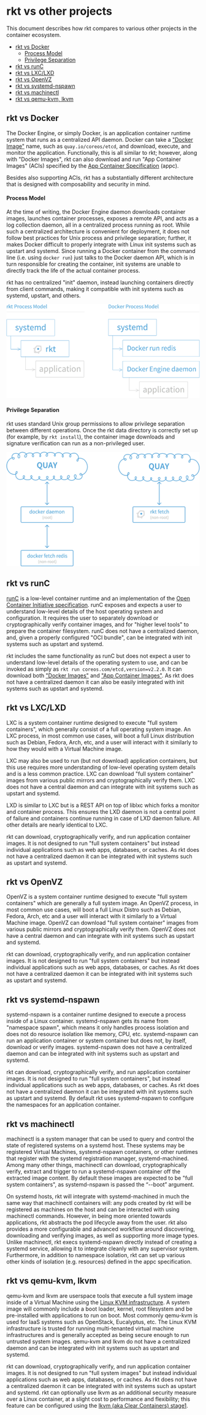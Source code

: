 # rkt vs other projects

This document describes how rkt compares to various other projects in the container ecosystem.

* [rkt vs Docker](#rkt-vs-docker)
  * [Process Model](#process-model)
  * [Privilege Separation](#privilege-separation)
* [rkt vs runC](#rkt-vs-runc)
* [rkt vs LXC/LXD](#rkt-vs-lxclxd)
* [rkt vs OpenVZ](#rkt-vs-openvz)
* [rkt vs systemd-nspawn](#rkt-vs-systemd-nspawn)
* [rkt vs machinectl](#rkt-vs-machinectl)
* [rkt vs qemu-kvm, lkvm](#rkt-vs-qemu-kvm-lkvm)

## rkt vs Docker

The Docker Engine, or simply Docker, is an application container runtime system that runs as a centralized API daemon. Docker can take a ["Docker Image"](https://github.com/docker/docker/blob/master/image/spec/v1.md) name, such as `quay.io/coreos/etcd`, and download, execute, and monitor the application.
Functionally, this is all similar to rkt; however, along with "Docker Images", rkt can also download and run "App Container Images" (ACIs) specified by the [App Container Specification](https://github.com/appc/spec) (appc).

Besides also supporting ACIs, rkt has a substantially different architecture that is designed with composability and security in mind.

#### Process Model

At the time of writing, the Docker Engine daemon downloads container images, launches container processes, exposes a remote API, and acts as a log collection daemon, all in a centralized process running as root.
While such a centralized architecture is convenient for deployment, it does not follow best practices for Unix process and privilege separation; further, it makes Docker difficult to properly integrate with Linux init systems such as upstart and systemd.
Since running a Docker container from the command line (i.e. using `docker run`) just talks to the Docker daemon API, which is in turn responsible for creating the container, init systems are unable to directly track the life of the actual container process.

rkt has no centralized "init" daemon, instead launching containers directly from client commands, making it compatible with init systems such as systemd, upstart, and others.

![rkt-vs-docker-process-model](rkt-vs-docker-process-model.png)


#### Privilege Separation

rkt uses standard Unix group permissions to allow privilege separation between different operations.
Once the rkt data directory is correctly set up (for example, by `rkt install`), the container image downloads and signature verification can run as a non-privileged user.

![rkt-vs-docker-fetch](rkt-vs-docker-fetch.png)


## rkt vs runC

[runC][runc-github] is a low-level container runtime and an implementation of the [Open Container Initiative specification][oci-spec-github].
runC exposes and expects a user to understand low-level details of the host operating system and configuration.
It requires the user to separately download or cryptographically verify container images, and for "higher level tools" to prepare the container filesystem.
runC does not have a centralized daemon, and, given a properly configured "OCI bundle", can be integrated with init systems such as upstart and systemd.

rkt includes the same functionality as runC but does not expect a user to understand low-level details of the operating system to use, and can be invoked as simply as `rkt run coreos.com/etcd,version=v2.2.0`.
It can download both ["Docker Images"](https://github.com/docker/docker/blob/master/image/spec/v1.md) and ["App Container Images"](https://github.com/appc/spec).
As rkt does not have a centralized daemon it can also be easily integrated with init systems such as upstart and systemd.

[runc-github]: https://github.com/opencontainers/runc
[oci-spec-github]: https://github.com/opencontainers/specs

## rkt vs LXC/LXD

LXC is a system container runtime designed to execute "full system containers", which generally consist of a full operating system image.
An LXC process, in most common use cases, will boot a full Linux distribution such as Debian, Fedora, Arch, etc, and a user will interact with it similarly to how they would with a Virtual Machine image.

LXC may also be used to run (but not download) application containers, but this use requires more understanding of low-level operating system details and is a less common practice.
LXC can download "full system container" images from various public mirrors and cryptographically verify them.
LXC does not have a central daemon and can integrate with init systems such as upstart and systemd.

LXD is similar to LXC but is a REST API on top of liblxc which forks a monitor and container process.
This ensures the LXD daemon is not a central point of failure and containers continue running in case of LXD daemon failure.
All other details are nearly identical to LXC.

rkt can download, cryptographically verify, and run application container images.
It is not designed to run "full system containers" but instead individual applications such as web apps, databases, or caches.
As rkt does not have a centralized daemon it can be integrated with init systems such as upstart and systemd.


## rkt vs OpenVZ

OpenVZ is a system container runtime designed to execute "full system containers" which are generally a full system image.
An OpenVZ process, in most common use cases, will boot a full Linux Distro such as Debian, Fedora, Arch, etc and  a user will interact with it similarly to a Virtual Machine image.
OpenVZ can download "full system container" images from various public mirrors and cryptographically verify them.
OpenVZ does not have a central daemon and can integrate with init systems such as upstart and systemd.

rkt can download, cryptographically verify, and run application container images.
It is not designed to run "full system containers" but instead individual applications such as web apps, databases, or caches.
As rkt does not have a centralized daemon it can be integrated with init systems such as upstart and systemd.


## rkt vs systemd-nspawn

systemd-nspawn is a container runtime designed to execute a process inside of a Linux container.
systemd-nspawn gets its name from "namespace spawn", which means it only handles process isolation and does not do resource isolation like memory, CPU, etc.
systemd-nspawn can run an application container or system container but does not, by itself, download or verify images.
systemd-nspawn does not have a centralized daemon and can be integrated with init systems such as upstart and systemd.

rkt can download, cryptographically verify, and run application container images.
It is not designed to run "full system containers", but instead individual applications such as web apps, databases, or caches.
As rkt does not have a centralized daemon it can be integrated with init systems such as upstart and systemd.
By default rkt uses systemd-nspawn to configure the namespaces for an application container.

## rkt vs machinectl

machinectl is a system manager that can be used to query and control the state of registered systems on a systemd host.
These systems may be registered Virtual Machines, systemd-nspawn containers, or other runtimes that register with the systemd registration manager, systemd-machined.
Among many other things, machinectl can download, cryptographically verify, extract and trigger to run a systemd-nspawn container off the extracted image content.
By default these images are expected to be "full system containers", as systemd-nspawn is passed the “--boot” argument.

On systemd hosts, rkt will integrate with systemd-machined in much the same way that machinectl containers will: any pods created by rkt will be registered as machines on the host and can be interacted with using machinectl commands.
However, in being more oriented towards applications, rkt abstracts the pod lifecycle away from the user.
rkt also provides a more configurable and advanced workflow around discovering, downloading and verifying images, as well as supporting more image types.
Unlike machinectl, rkt execs systemd-nspawn directly instead of creating a systemd service, allowing it to integrate cleanly with any supervisor system.
Furthermore, in addition to namespace isolation, rkt can set up various other kinds of isolation (e.g. resources) defined in the appc specification.


## rkt vs qemu-kvm, lkvm

qemu-kvm and lkvm are userspace tools that execute a full system image inside of a Virtual Machine using the [Linux KVM infrastructure](https://en.wikipedia.org/wiki/Kernel-based_Virtual_Machine).
A system image will commonly include a boot loader, kernel, root filesystem and be pre-installed with applications to run on boot.
Most commonly qemu-kvm is used for IaaS systems such as OpenStack, Eucalyptus, etc.
The Linux KVM infrastructure is trusted for running multi-tenanted virtual machine infrastructures and is generally accepted as being secure enough to run untrusted system images.
qemu-kvm and lkvm do not have a centralized daemon and can be integrated with init systems such as upstart and systemd.

rkt can download, cryptographically verify, and run application container images.
It is not designed to run "full system images" but instead individual applications such as web apps, databases, or caches.
As rkt does not have a centralized daemon it can be integrated with init systems such as upstart and systemd.
rkt can optionally use lkvm as an additional security measure over a Linux container, at a slight cost to performance and flexibility; this feature can be configured using the [lkvm (aka Clear Containers) stage1](running-lkvm-stage1.md).
